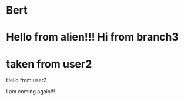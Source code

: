 # Bert

Hello from alien!!!
Hi from branch3
=======
taken from user2
=======
Hello from user2

I am coming again!!!